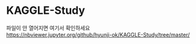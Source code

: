 # KAGGLE-Study

파일이 안 열어지면 여기서 확인하세요
https://nbviewer.jupyter.org/github/hyunji-ok/KAGGLE-Study/tree/master/